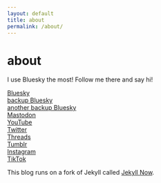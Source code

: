 ```yaml
---
layout: default
title: about
permalink: /about/
---
```


# about

I use Bluesky the most! Follow me there and say hi!

[Bluesky](https://bsky.app/profile/heejinsoulyves.com)  
[backup Bluesky](https://bsky.app/profile/heejinsoulyves.bsky.social)  
[another backup Bluesky](https://bsky.app/profile/yvesheejinsoul.pds.witchcraft.systems)  
[Mastodon](https://kpop.social/@heejinsoulyves)  
[YouTube](https://www.youtube.com/@heejinsoulyves)  
[Twitter](https://x.com/heejinsoulyves)  
[Threads](https://www.threads.net/@heejinsoulyves)  
[Tumblr](https://www.tumblr.com/heejinsoulyves)  
[Instagram](https://www.instagram.com/heejinsoulyves/)  
[TikTok](https://www.tiktok.com/@heejinsoulyves)  

This blog runs on a fork of Jekyll called [Jekyll Now](https://github.com/barryclark/jekyll-now).
